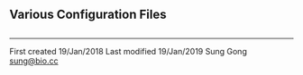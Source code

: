 ## Various Configuration Files 

##
---
First created 19/Jan/2018
Last modified 19/Jan/2019
Sung Gong 
<sung@bio.cc>

